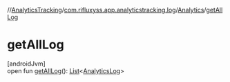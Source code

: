 //[AnalyticsTracking](../../../index.md)/[com.rifluxyss.app.analyticstracking.log](../index.md)/[Analytics](index.md)/[getAllLog](get-all-log.md)

# getAllLog

[androidJvm]\
open fun [getAllLog](get-all-log.md)(): [List](https://developer.android.com/reference/kotlin/java/util/List.html)&lt;[AnalyticsLog](../../com.rifluxyss.app.analyticstracking.enitity/-analytics-log/index.md)&gt;
